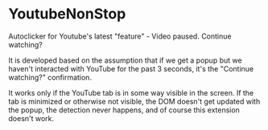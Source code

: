 # YoutubeNonStop
Autoclicker for Youtube's latest "feature" - Video paused. Continue watching?

It is developed based on the assumption that if we get a popup but we haven't interacted with YouTube for the past 3 seconds, it's the "Continue watching?" confirmation.

It works only if the YouTube tab is in some way visible in the screen. If the tab is minimized or otherwise not visible, the DOM doesn't get updated with the popup, the detection never happens, and of course this extension doesn't work.
